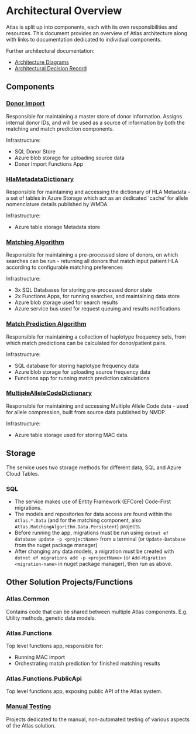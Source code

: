 # Architectural Overview

Atlas is split up into components, each with its own responsibilities and resources. This document provides an overview of Atlas architecture along with links to documentation dedicated to individual components.

Further architectural documentation:
- [Architecture Diagrams](./ArchitectureDiagrams/README_Diagrams.md)
- [Architectural Decision Record](./ArchitecturalDecisionRecord/README_ArchitecturalDecisionRecord.md)

## Components

### [Donor Import](README_DonorImport.md)

Responsible for maintaining a master store of donor information. Assigns internal donor IDs, and will be used as a source of information by both the matching and 
match prediction components.

Infrastructure: 
- SQL Donor Store
- Azure blob storage for uploading source data
- Donor Import Functions App 

### [HlaMetadataDictionary](README_HlaMetadataDictionary.md)

Responsible for maintaining and accessing the dictionary of HLA Metadata - a set of tables in Azure Storage which act as an dedicated 'cache' for allele nomenclature
details published by WMDA.

Infrastructure: 
- Azure table storage Metadata store

### [Matching Algorithm](README_MatchingAlgorithm.md)

Responsible for maintaining a pre-processed store of donors, on which searches can be run - returning all donors that match input 
patient HLA according to configurable matching preferences   

Infrastructure: 
- 3x SQL Databases for storing pre-processed donor state
- 2x Functions Apps, for running searches, and maintaining data store
- Azure blob storage used for search results
- Azure service bus used for request queuing and results notifications

### [Match Prediction Algorithm](README_MatchPredictionAlgorithm.md)

Responsible for maintaining a collection of haplotype frequency sets, from which match predictions can be calculated for donor/patient pairs.

Infrastructure: 
- SQL database for storing haplotype frequency data
- Azure blob storage for uploading source frequency data
- Functions app for running match prediction calculations 

### [MultipleAlleleCodeDictionary](README_MultipleAlleleCodeDictionary.md)

Responsible for maintaining and accessing Multiple Allele Code data - used for allele compression, built from source data published by NMDP.

Infrastructure: 
- Azure table storage used for storing MAC data.

## Storage

The service uses two storage methods for different data, SQL and Azure Cloud Tables.

### SQL
  - The service makes use of Entity Framework (EFCore) Code-First migrations.
  - The models and repositories for data access are found within the `Atlas.*.Data` (and for the matching component, also `Atlas.MatchingAlgorithm.Data.Persistent`) projects.
  - Before running the app, migrations must be run using `dotnet ef database update -p <projectName>` from a terminal (or `Update-Database` from the nuget package manager)
  - After changing any data models, a migration must be created with `dotnet ef migrations add -p <projectName>` (or `Add-Migration <migration-name>` in nuget package manager), then run as above.

## Other Solution Projects/Functions

### Atlas.Common

Contains code that can be shared between multiple Atlas components. E.g. Utility methods, genetic data models. 

### Atlas.Functions

Top level functions app, responsible for: 
- Running MAC import 
- Orchestrating match prediction for finished matching results

### Atlas.Functions.PublicApi

Top level functions app, exposing public API of the Atlas system.

### [Manual Testing](README_ManualTesting.md)

Projects dedicated to the manual, non-automated testing of various aspects of the Atlas solution.
